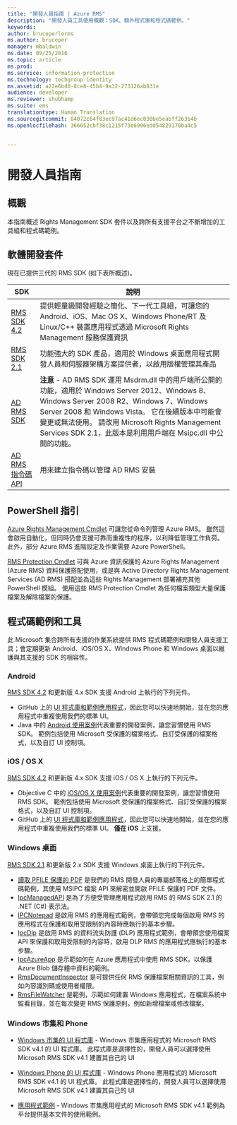 ```yaml
---
title: "開發人員指南 | Azure RMS"
description: "開發人員工具使用概觀；SDK、額外程式庫和程式碼範例。"
keywords: 
author: bruceperlerms
ms.author: bruceper
manager: mbaldwin
ms.date: 09/25/2016
ms.topic: article
ms.prod: 
ms.service: information-protection
ms.technology: techgroup-identity
ms.assetid: a22e6bd0-8ce8-45b4-9a32-273126ab831e
audience: developer
ms.reviewer: shubhamp
ms.suite: ems
translationtype: Human Translation
ms.sourcegitcommit: 84072c64f83ec97ac41d6ec030be5eabff263b4b
ms.openlocfilehash: 366652cbf38c1215f73e6996edd54829170ba4c5


---
```


# <a name="developers-guide"></a>開發人員指南

## <a name="overview"></a>概觀 ##
本指南概述 Rights Management SDK 套件以及跨所有支援平台之不斷增加的工具組和程式碼範例。

## <a name="software-development-kits"></a>軟體開發套件 ##
現在已提供三代的 RMS SDK (如下表所概述)。

| SDK | 說明 |
|------|---------|
| [RMS SDK 4.2](active-directory-rights-management-services-multi-platform-thin-client-sdk-portal.md) | 提供輕量級開發經驗之簡化、下一代工具組，可讓您的 Android、iOS、Mac OS X、Windows Phone/RT 及 Linux/C++ 裝置應用程式透過 Microsoft Rights Management 服務保護資訊 |
| [RMS SDK 2.1](microsoft-information-protection-and-control-client-portal.md) | 功能強大的 SDK 產品，適用於 Windows 桌面應用程式開發人員和伺服器架構方案提供者，以啟用版權管理其產品|
|[AD RMS SDK](https://msdn.microsoft.com/library/cc530379.aspx)|**注意** - AD RMS SDK 運用 Msdrm.dll 中的用戶端所公開的功能，適用於 Windows Server 2012、Windows 8、Windows Server 2008 R2、Windows 7、Windows Server 2008 和 Windows Vista。 它在後續版本中可能會變更或無法使用。 請改用 Microsoft Rights Management Services SDK 2.1，此版本是利用用戶端在 Msipc.dll 中公開的功能。|
|[AD RMS 指令碼 API](https://msdn.microsoft.com/en-us/library/bb968797.aspx)| 用來建立指令碼以管理 AD RMS 安裝|

## <a name="powershell-guidance"></a>PowerShell 指引

[Azure Rights Management Cmdlet](https://msdn.microsoft.com/library/azure/dn629398.aspx) 可讓您從命令列管理 Azure RMS。 雖然這會啟用自動化，但同時仍會支援可靠而重複性的程序，以利降低管理工作負荷。 此外，部分 Azure RMS 進階設定及作業需要 Azure PowerShell。

[RMS Protection Cmdlet](https://msdn.microsoft.com/library/azure/mt433195.aspx) 可與 Azure 資訊保護的 Azure Rights Management (Azure RMS) 資料保護搭配使用，或是與 Active Directory Rights Management Services (AD RMS) 搭配並為這些 Rights Management 部署補充其他 PowerShell 模組。 使用這些 RMS Protection Cmdlet 為任何檔案類型大量保護檔案及解除檔案的保護。

## <a name="code-samples-and-tools"></a>程式碼範例和工具
此 Microsoft 集合跨所有支援的作業系統提供 RMS 程式碼範例和開發人員支援工具；會定期更新 Android、iOS/OS X、Windows Phone 和 Windows 桌面以維護與其支援的 SDK 的相容性。

### <a name="android"></a>Android

[RMS SDK 4.2](active-directory-rights-management-services-multi-platform-thin-client-sdk-portal.md) 和更新版 4.x SDK 支援 Android 上執行的下列元件。

- GitHub 上的 [UI 程式庫和範例應用程式](https://github.com/AzureAD/rms-sdk-ui-for-android)，因此您可以快速地開始，並在您的應用程式中重複使用我們的標準 UI。
- Java 中的 [Android 使用案例](https://msdn.microsoft.com/en-us/library/dn758246(v=vs.85).aspx)代表重要的開發案例，讓您習慣使用 RMS SDK。 範例包括使用 Microsoft 受保護的檔案格式、自訂受保護的檔案格式，以及自訂 UI 控制項。

### <a name="ios-os-x"></a>iOS / OS X

[RMS SDK 4.2](active-directory-rights-management-services-multi-platform-thin-client-sdk-portal.md) 和更新版 4.x SDK 支援 iOS / OS X 上執行的下列元件。

- Objective C 中的 [iOS/OS X 使用案例](https://msdn.microsoft.com/en-us/library/dn758307(v=vs.85).aspx)代表重要的開發案例，讓您習慣使用 RMS SDK。 範例包括使用 Microsoft 受保護的檔案格式、自訂受保護的檔案格式，以及自訂 UI 控制項。
- GitHub 上的 [UI 程式庫和範例應用程式](https://github.com/AzureAD/rms-sdk-ui-for-ios)，因此您可以快速地開始，並在您的應用程式中重複使用我們的標準 UI。 **僅在 iOS** 上支援。

### <a name="windows-desktop"></a>Windows 桌面

[RMS SDK 2.1](microsoft-information-protection-and-control-client-portal.md) 和更新版 2.x SDK 支援 Windows 桌面上執行的下列元件。

- [讀取 PFILE 保護的 PDF](https://blogs.msdn.microsoft.com/rms/2015/11/09/reading-a-pfile-protected-pdf/) 是我們的 RMS 開發人員的專屬部落格上的簡單程式碼範例，其使用 MSIPC 檔案 API 來解密並開啟 PFILE 保護的 PDF 文件。
- [IpcManagedAPI](https://github.com/Azure-Samples/Azure-Information-Protection-Samples/tree/master/IpcManagedAPI) 是為了方便受管理應用程式啟用 RMS 的 RMS SDK 2.1 的 .NET (C#) 表示法。
- [IPCNotepad](https://github.com/Azure-Samples/Azure-Information-Protection-Samples/tree/master/IpcNotepad) 是啟用 RMS 的應用程式範例，會帶領您完成每個啟用 RMS 的應用程式在保護和取用受限制的內容時應執行的基本步驟。
- [IpcDlp](https://github.com/Azure-Samples/Azure-Information-Protection-Samples/tree/master/IpcDlpApp) 是啟用 RMS 的資料流失防護 (DLP) 應用程式範例，會帶領您使用檔案 API 來保護和取用受限制的內容時，啟用 DLP RMS 的應用程式應執行的基本步驟。
- [IpcAzureApp](https://github.com/Azure-Samples/Azure-Information-Protection-Samples/tree/master/IpcAzureApp) 是示範如何在 Azure 應用程式中使用 RMS SDK，以保護 Azure Blob 儲存體中資料的範例。
- [RmsDocumentInspector](https://github.com/Azure-Samples/Azure-Information-Protection-Samples/tree/master/RmsDocumentInspector) 是可提供任何 RMS 保護檔案相關資訊的工具，例如內容識別碼或使用者權限。
- [RmsFileWatcher](https://github.com/Azure-Samples/Azure-Information-Protection-Samples/tree/master/RmsFileWatcher) 是範例，示範如何建置 Windows 應用程式，在檔案系統中監看目錄，並在每次變更 RMS 保護原則，例如新增檔案或修改檔案。

### <a name="windows-store-and-phone"></a>Windows 市集和 Phone

- [Windows 市集的 UI 程式庫](https://github.com/AzureAD/rms-sdk-ui-for-windowsstore) - Windows 市集應用程式的 Microsoft RMS SDK v4.1 的 UI 程式庫。 此程式庫是選擇性的，開發人員可以選擇使用 Microsoft RMS SDK v4.1 建置其自己的 UI

- [Windows Phone 的 UI 程式庫](https://github.com/AzureAD/rms-sdk-ui-for-winphone) - Windows Phone 應用程式的 Microsoft RMS SDK v4.1 的 UI 程式庫。 此程式庫是選擇性的，開發人員可以選擇使用 Microsoft RMS SDK v4.1 建置其自己的 UI

- [應用程式範例](https://github.com/Azure-Samples/active-directory-dotnet-rms-windowsstore) - Windows 市集應用程式的 Microsoft RMS SDK v4.1 範例為平台提供基本文件的使用範例。



<!--HONumber=Nov16_HO2-->


